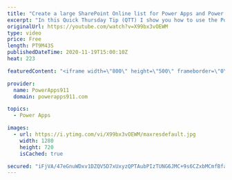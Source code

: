 ```yaml
---
title: "Create a large SharePoint Online list for Power Apps and Power Automate"
excerpt: "In this Quick Thursday Tip (QTT) I show you how to use the PowerShell script below to create a large SharePoint list for testing your Power Apps and Power Automate. Delegation, performance issues, and more are all things you can better learn when you have a large list at your disposal.  Learn PowerShell"
originalUrl: https://youtube.com/watch?v=X99bx3vOEWM
type: video
price: Free
length: PT9M43S
publishedDateTime: 2020-11-19T15:00:10Z
heat: 223

featuredContent: "<iframe width=\"800\" height=\"500\" frameborder=\"0\" src=\"https://www.youtube.com/embed/X99bx3vOEWM\" allow=\"accelerometer; autoplay; encrypted-media; gyroscope; picture-in-picture\" allowfullscreen></iframe>"

provider:
  name: PowerApps911
  domain: powerapps911.com

topics:
  - Power Apps

images:
  - url: https://i.ytimg.com/vi/X99bx3vOEWM/maxresdefault.jpg
    width: 1280
    height: 720
    isCached: true

secured: "iFjVA/47eGnuWDxv1DZQV5D7xUxyzQPTAubPIzTUNG6JMC+9s6CZxbMCmfBfaXcSTpJx+xuJh2rB41EXD31Jd1jxCQY0k9Q+ONq9amBrJq1fI7Xm7DlwYUvfbGwmGRh3Wa60ncj9MEm35Z6xdv0N82AasbN3xasv/QU5KNOUUAzRJlX0BzmP690VcPwCd87/8hvFiAVitvoxcNGge0GL+aNtEG5ZVQBR+cRGaid1zZPoXeCCeoxkNY88Mv4hhYwNKUSy7FISlEQrCfOLP/0m60KngpVI8yUEN6giUQd8lwk0Qt5aAxjC4Sbrjtu2ZfWFJBXJGGaInCaUfeydGVOoil7gD+sZ3CeaOG+pSxPR1VNde2DV1lEAtxtbju5HSVQKtzSqcFtFsFQ73KR18V1vHA==;TBx0ptQRNpjx6d7uvxFrqA=="
---
```


